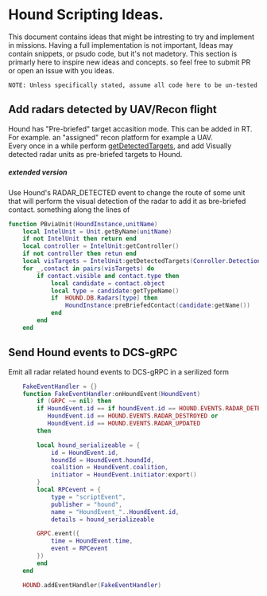 
# Hound Scripting Ideas.
This document contains ideas that might be intresting to try and implement in missions.
Having a full implementation is not important, Ideas may contain snippets, or psudo code, but it's not madetory.
This section is primarly here to inspire new ideas and concepts. so feel free to submit PR or open an issue with you ideas.

`NOTE: Unless specifically stated, assume all code here to be un-tested`

## Add radars detected by UAV/Recon flight
Hound has "Pre-briefed" target accasition mode. This can be added in RT. 
For example. an "assigned" recon platform for example a UAV.  
Every once in a while perform [getDetectedTargets](https://wiki.hoggitworld.com/view/DCS_func_getDetectedTargets), and add Visually detected radar units as pre-briefed targets to Hound.

##### extended version
Use Hound's RADAR_DETECTED event to change the route of some unit that will perform the visual detection of the radar to add it as bre-briefed contact.
something along the lines of
```lua
function PBviaUnit(HoundInstance,unitName)
    local IntelUnit = Unit.getByName(unitName)
    if not IntelUnit then return end
    local controller = IntelUnit:getController()
    if not controller then retun end
    local visTargets = IntelUnit:getDetectedTargets(Conroller.Detection.VISUAL,Conroller.Detection.OPTIC)
    for _,contact in pairs(visTargets) do
        if contact.visible and contact.type then
            local candidate = contact.object
            local type = candidate:getTypeName()
            if  HOUND.DB.Radars[type] then
                HoundInstance:preBriefedContact(candidate:getName())
            end
        end
    end
```

## Send Hound events to DCS-gRPC
Emit all radar related hound events to DCS-gRPC in a serilized form
```lua
    FakeEventHandler = {}
    function FakeEventHandler:onHoundEvent(HoundEvent)
        if (GRPC ~= nil) then
        if HoundEvent.id == if houndEvent.id == HOUND.EVENTS.RADAR_DETECTED or
           HoundEvent.id == HOUND.EVENTS.RADAR_DESTROYED or
           HoundEvent.id == HOUND.EVENTS.RADAR_UPDATED
        then

        local hound_serializeable = {
            id = HoundEvent.id,
            houndId = HoundEvent.houndId,
            coalition = HoundEvent.coalition,
            initiator = HoundEvent.initiator:export()
        }
        local RPCevent = {
            type = "scriptEvent",
            publisher = "hound",
            name = "HoundEvent_"..HoundEvent.id,
            details = hound_serializeable

        GRPC.event({
            time = HoundEvent.time,
            event = RPCevent
        })
        end
    end

    HOUND.addEventHandler(FakeEventHandler)
```